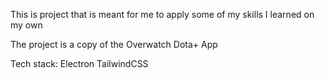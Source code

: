 This is project that is meant for me to apply some of my skills I learned on my own

The project is a copy of the Overwatch Dota+ App

Tech stack:
    Electron
    TailwindCSS
    